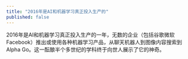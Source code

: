 ```yaml
---
title: "2016年是AI和机器学习真正投入生产的"
published: false
---
```

2016年是AI和机器学习真正投入生产的一年，无数的企业（包括谷歌微软Facebook）推出或使用各种机器学习产品，从聊天机器人到图像内容搜索到Alpha Go。这一酝酿半个多世纪的学科终于向世人展示了它的神奇。